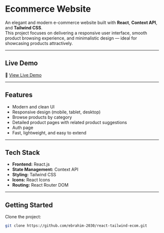 # Ecommerce Website

An elegant and modern e-commerce website built with **React**, **Context API**, and **Tailwind CSS**.  
This project focuses on delivering a responsive user interface, smooth product browsing experience, and minimalistic design — ideal for showcasing products attractively.

---

## Live Demo

🔗 [View Live Demo](https://react-tailwind-ecom-website.vercel.app/)  

---

## Features

- Modern and clean UI
- Responsive design (mobile, tablet, desktop)
- Browse products by category
- Detailed product pages with related product suggestions
- Auth page 
- Fast, lightweight, and easy to extend


---

## Tech Stack

- **Frontend:** React.js
- **State Management:** Context API
- **Styling:** Tailwind CSS
- **Icons:** React Icons
- **Routing:** React Router DOM

---

## Getting Started

Clone the project:

```bash
git clone https://github.com/ebrahim-2030/react-tailwind-ecom.git


